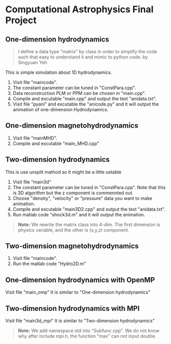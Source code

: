 Computational Astrophysics Final Project
===

## One-dimension hydrodynamics
> I define a data type "matrix" by class in order to simplify the code such that easy to understand it and mimic to python code. by Singyuan Yeh

This is simple simulation about 1D hydrodynamics.
1. Visit file "maincode".
2. The constant parameter can be tuned in "ConstPara.cpp".
3. Data reconstruction PLM or PPM can be chosen in "main.cpp".
4. Compile and excutable "main.cpp" and output the text "anidata.txt".
5. Visit file "pyani" and excutable the "anicode.py" and it will  output the animation of one-dimension Hydrodynamics.


## One-dimension magnetohydrodynamics
1. Visit file "mainMHD".
2. Compile and excutable "main_MHD.cpp"

## Two-dimension hydrodynamics
This is use unsplit mathod so it might be a little ustable
1. Visit file "main3d"
2. The constant parameter can be tuned in "ConstPara.cpp". Note that this is 3D algorithm but the z component is commennted out.
3. Choose "density", "velocity" or "pressure" data you want to make animation.
4. Compile and excutable "main3D2.cpp" and output the text "anidata.txt".
5. Run matlab code "shock3d.m" and it will  output the animation.


>**Note:** We rewrite the matrix class into 4-dim. The first dimension is physics variable, and the other is (x,y,z) component.


## Two-dimension magnetohydrodynamics
1. Visit file "maincode".
2. Run the matlab code "Hydro2D.m"

## One-dimension hydrodynamics with OpenMP
Visit file "main_omp"
It is similar to "One-dimension hydrodynamics"

## Two-dimension hydrodynamics with MPI
Visit file "main3d_mpi"
It is similar to "Two-dimension hydrodynamics"

>**Note:** We add namespace std into "Subfunc.cpp". We do not know why after include mpi.h, the function "max" can not input double.

